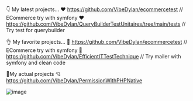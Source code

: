👇 My latest projects... 
❤️ https://github.com/VibeDylan/ecommercetest // ECommerce try with symfony 
❤️ https://github.com/VibeDylan/QueryBuilderTestUnitaires/tree/main/tests // Try test for querybuilder

👌 My favorite projects...
💞 https://github.com/VibeDylan/ecommercetest // ECommerce try with symfony 
💞 https://github.com/VibeDylan/EfficientITTestTechnique // Try mailer with symfony and clean code

🤞My actual projects
💘 https://github.com/VibeDylan/PermissionWithPHPNative

![image](https://user-images.githubusercontent.com/68974040/148617723-23574af7-809b-4b26-88cf-b712bc486466.png)

